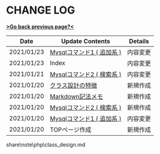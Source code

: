 # CHANGE LOG

[**>Go back previous page?<**](index.md)

|Date|Update Contents|Details|
|---|---|---|
|2021/01/23| [Mysqlコマンド1 ( 追加系 ) ](mysql/com_adm.md)|内容変更|
|2021/01/23| Index |内容変更|
|2021/01/21| [Mysqlコマンド2 ( 検索系 ) ](mysql/com_adm.md)|内容変更|
|2021/01/20| [クラス設計の特徴](./php/class_design.md)|新規作成|
|2021/01/20| [Markdown記法メモ](markdown.md)|新規作成|
|2021/01/20| [Mysqlコマンド2 ( 検索系 ) ](mysql/com_adm.md)|新規作成|
|2021/01/20| [Mysqlコマンド1 ( 追加系 ) ](mysql/com_adm.md)|内容変更| 
|2021/01/20| TOPページ作成|新規作成|
share\note\php\class_design.md